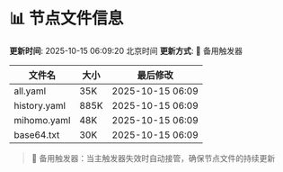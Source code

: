 # 📊 节点文件信息

**更新时间**: 2025-10-15 06:09:20 北京时间
**更新方式**: 🔄 备用触发器

| 文件名 | 大小 | 最后修改 |
|--------|------|----------|
| all.yaml | 35K | 2025-10-15 06:09 |
| history.yaml | 885K | 2025-10-15 06:09 |
| mihomo.yaml | 48K | 2025-10-15 06:09 |
| base64.txt | 30K | 2025-10-15 06:09 |

> 🔄 备用触发器：当主触发器失效时自动接管，确保节点文件的持续更新

